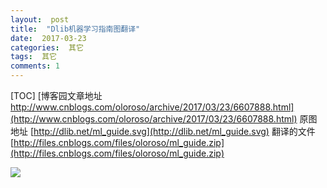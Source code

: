 ```yaml
---
layout:  post
title:  "Dlib机器学习指南图翻译"
date:  2017-03-23
categories:  其它
tags:  其它
comments: 1
---
```


[TOC]
[博客园文章地址 http://www.cnblogs.com/oloroso/archive/2017/03/23/6607888.html](http://www.cnblogs.com/oloroso/archive/2017/03/23/6607888.html)
原图地址 [http://dlib.net/ml_guide.svg](http://dlib.net/ml_guide.svg)
翻译的文件 [http://files.cnblogs.com/files/oloroso/ml_guide.zip](http://files.cnblogs.com/files/oloroso/ml_guide.zip)

![](http://images2015.cnblogs.com/blog/693958/201703/693958-20170323225348940-2043166934.png)